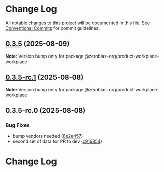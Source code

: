 # Change Log

All notable changes to this project will be documented in this file.
See [Conventional Commits](https://conventionalcommits.org) for commit guidelines.

## [0.3.5](https://github.com/zerobias-org/product/compare/@zerobias-org/product-workplace-workplace@0.3.5-rc.1...@zerobias-org/product-workplace-workplace@0.3.5) (2025-08-09)

**Note:** Version bump only for package @zerobias-org/product-workplace-workplace





## [0.3.5-rc.1](https://github.com/zerobias-org/product/compare/@zerobias-org/product-workplace-workplace@0.3.5-rc.0...@zerobias-org/product-workplace-workplace@0.3.5-rc.1) (2025-08-08)

**Note:** Version bump only for package @zerobias-org/product-workplace-workplace





## 0.3.5-rc.0 (2025-08-08)


### Bug Fixes

* bump vendors needed ([8e2e457](https://github.com/zerobias-org/product/commit/8e2e457e0b5d7141a05e8f2c178bc2854f2b7178))
* second set of data for PR to dev ([c916854](https://github.com/zerobias-org/product/commit/c916854bcf229b1c2042ffdea18472d66a061aaf))





# Change Log
